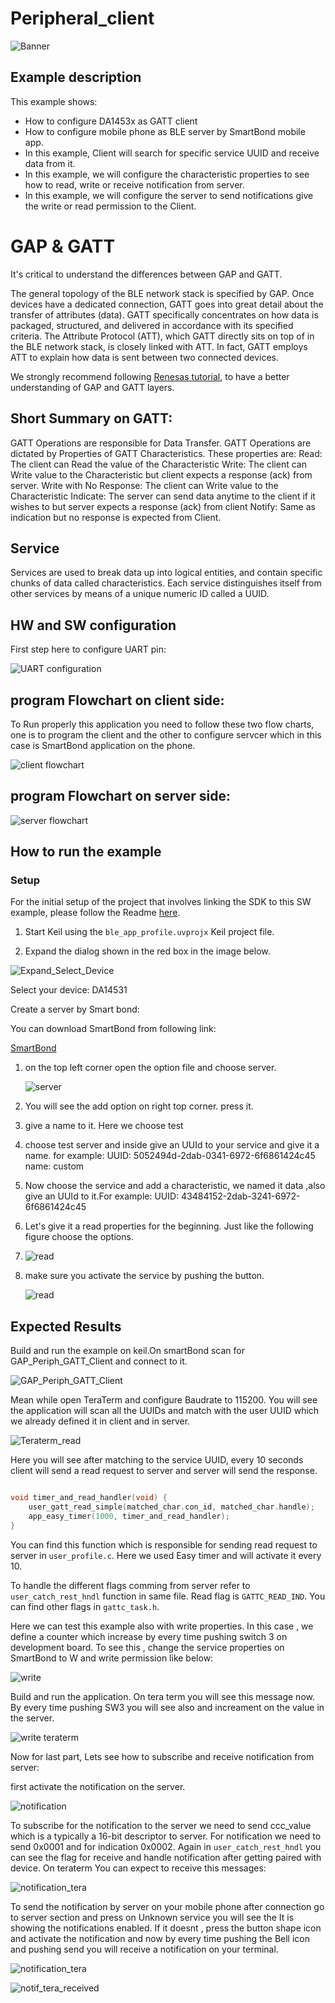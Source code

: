# Peripheral_client

![Banner](https://s3.eu-central-1.amazonaws.com/lpccs-docs.renesas.com/metadata/BLE_SDK6_examples/connectivity/ble_indication_hs3001/banner.svg?v=1)


## Example description

This example shows:
- How to configure DA1453x as GATT client
- How to configure mobile phone as BLE server by SmartBond mobile app.
- In this example, Client will search for specific service UUID and receive data from it. 
- In this example, we will configure the characteristic properties to see how to read, write or receive notification from server.
- In this example, we will configure the server to send notifications give the write or read permission to the Client.


# GAP & GATT
It's critical to understand the differences between GAP and GATT.

The general topology of the BLE network stack is specified by GAP.
Once devices have a dedicated connection, GATT goes into great detail about the transfer of attributes (data).
GATT specifically concentrates on how data is packaged, structured, and delivered in accordance with its specified criteria. 
The Attribute Protocol (ATT), which GATT directly sits on top of in the BLE network stack, is closely linked with ATT. 
In fact, GATT employs ATT to explain how data is sent between two connected devices.

We strongly recommend following [Renesas tutorial](https://lpccs-docs.renesas.com/UM-B-119_DA14585-DA14531_SW_Platform_Reference/Software_Platform_Overview/Software_Platform_Overview.html ), to have a better understanding of GAP and GATT layers.


## Short Summary on GATT:

GATT Operations are responsible for Data Transfer.
GATT Operations are dictated by Properties of GATT Characteristics. 
These properties are:
Read: The client can Read the value of the Characteristic
Write: The client can Write value to the Characteristic but client expects a response (ack) from server. 
Write with No Response: The client can Write value to the Characteristic
Indicate: The server can send data anytime to the client if it wishes to but server expects a response (ack) from client
Notify: Same as indication but no response is expected from Client.

## Service
Services are used to break data up into logical entities, and contain specific chunks of data called characteristics.
Each service distinguishes itself from other services by means of a unique numeric ID called a UUID.


## HW and SW configuration
First step here to configure UART pin:

![UART configuration](media/da14531.svg)



## program Flowchart on client side:
To Run properly this application you need to follow these two flow charts, one is to program the client and the other to configure servcer which in this case is SmartBond application on the phone.

![client flowchart](media/client.svg)

## program Flowchart on server side:
![server flowchart](media/server.svg)



## How to run the example

### Setup
For the initial setup of the project that involves linking the SDK to this SW example, please follow the Readme [here](../../Readme.md).

1. Start Keil using the `ble_app_profile.uvprojx` Keil project file.

2. Expand the dialog shown in the red box in the image below.

![Expand_Select_Device](media/Expand_Select_Device.png)

  Select your device: DA14531
		
Create a server by Smart bond:

You can download SmartBond from following link:

[SmartBond](https://play.google.com/store/apps/details?id=com.renesas.smartbond&hl=it&gl=US)

1. on the top left corner open the option file and choose server.
   
   ![server](media/1step.jpg)

2. You will see the add option on right top corner. press it.

3. give a name to it. Here we choose test
   
4. choose test server and inside give an UUId to your service and give it a name. for example:
    UUID: 5052494d-2dab-0341-6972-6f6861424c45
    name: custom

5. Now choose the service and add a characteristic, we named it data ,also give an UUId to it.For example:
    UUID: 43484152-2dab-3241-6972-6f6861424c45

6. Let's give it a read properties for the beginning. Just like the following figure choose the options.
7. 
   ![read](media/2step.jpg)

8. make sure you activate the service by pushing the button.

   ![read](media/active.jpg)   

## Expected Results

Build and run the example on keil.On smartBond scan for GAP_Periph_GATT_Client and connect to it.

    
![GAP_Periph_GATT_Client](media/connect.jpg)

Mean while open TeraTerm and configure Baudrate to 115200. You will see the application will scan all the UUIDs and match with the user UUID which we already defined it in client and in server. 

![Teraterm_read](media/tera_read.jpg)

Here you will see after matching to the service UUID, every 10 seconds client will send a read request to server and server will send the response.

```c

void timer_and_read_handler(void) {
    user_gatt_read_simple(matched_char.con_id, matched_char.handle);
    app_easy_timer(1000, timer_and_read_handler);
}

```
You can find this function which is responsible for sending read request to server in `user_profile.c`. Here we used Easy timer and will activate it every 10.

To handle the different flags comming from server refer to `user_catch_rest_hndl` function in same file. Read flag is `GATTC_READ_IND`. You can find other flags in `gattc_task.h`.

Here we can test this example also with write properties. In this case , we define a counter which increase by every time pushing switch 3 on development board. To see this , change the service properties on SmartBond to W and write permission like below:

![write](media/write.jpg)

Build and run the application. On tera term you will see this message now. By every time pushing SW3 you will see also and increament on the value in the server.

![write teraterm](media/write_teraterm.jpg)


Now for last part, Lets see how to subscribe and receive notification from server:

first activate the notification on the server.

![notification](media/notification.jpg)

To subscribe for the notification to the server we need to send ccc_value which is a typically a 16-bit descriptor to server. For notification we need to send 0x0001 and for indication 0x0002. Again in `user_catch_rest_hndl` you can see the flag for receive and handle notification after getting paired with device. 
On teraterm You can expect to receive this messages:

![notification_tera](media/notification_tera1.jpg)

To send the notification by server on your mobile phone after connection go to server section and press on Unknown service you will see the It is showing the notifications enabled.
If it doesnt , press the button shape icon and activate the notification and now by every time pushing the Bell icon and pushing send you will receive a notification on your terminal.

 ![notification_tera](media/notif_activate.jpg)

 ![notif_tera_received](media/notif_tera_received.jpg)
